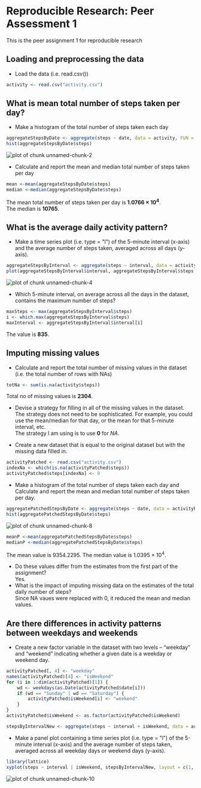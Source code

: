 # Reproducible Research: Peer Assessment 1
This is the peer assignment 1 for reproducible research

## Loading and preprocessing the data
* Load the data (i.e. read.csv())

```r
activity <- read.csv("activity.csv")
```

## What is mean total number of steps taken per day?
* Make a histogram of the total number of steps taken each day  

```r
aggregateStepsByDate <- aggregate(steps ~ date, data = activity, FUN = "sum")
hist(aggregateStepsByDate$steps)
```

![plot of chunk unnamed-chunk-2](figure/unnamed-chunk-2.png) 
  
* Calculate and report the mean and median total number of steps taken per day  

```r
mean <-mean(aggregateStepsByDate$steps)
median <-median(aggregateStepsByDate$steps)
```
The mean total number of steps taken per day is **1.0766 &times; 10<sup>4</sup>**.  
The median is **10765**.  


## What is the average daily activity pattern?
* Make a time series plot (i.e. type = "l") of the 5-minute interval (x-axis) and the average number of steps taken, averaged across all days (y-axis).  

```r
aggregateStepsByInterval <- aggregate(steps ~ interval, data = activity, FUN = "mean")
plot(aggregateStepsByInterval$interval, aggregateStepsByInterval$steps, type = "l")
```

![plot of chunk unnamed-chunk-4](figure/unnamed-chunk-4.png) 

* Which 5-minute interval, on average across all the days in the dataset, contains the maximum number of steps?  

```r
maxSteps <- max(aggregateStepsByInterval$steps)
i <- which.max(aggregateStepsByInterval$steps)
maxInterval <- aggregateStepsByInterval$interval[i]
```
The value is **835**.  

 
## Imputing missing values
* Calculate and report the total number of missing values in the dataset (i.e. the total number of rows with NAs)  

```r
totNa <- sum(is.na(activity$steps))
```
Total no of missing values is **2304**.  

* Devise a strategy for filling in all of the missing values in the dataset. The strategy does not need to be sophisticated. For example, you could use the mean/median for that day, or the mean for that 5-minute interval, etc.  
The strategy I am using is to use **0** for *NA*.  
  
* Create a new dataset that is equal to the original dataset but with the missing data filled in.  

```r
activityPatched <- read.csv("activity.csv")
indexNa <- which(is.na(activityPatched$steps))
activityPatched$steps[indexNa] <- 0
```

* Make a histogram of the total number of steps taken each day and Calculate and report the mean and median total number of steps taken per day.

```r
aggregatePatchedStepsByDate <- aggregate(steps ~ date, data = activityPatched, FUN = "sum")
hist(aggregatePatchedStepsByDate$steps)
```

![plot of chunk unnamed-chunk-8](figure/unnamed-chunk-8.png) 

```r
meanP <-mean(aggregatePatchedStepsByDate$steps)
medianP <-median(aggregatePatchedStepsByDate$steps)
```
The mean value is 9354.2295. The median value is 1.0395 &times; 10<sup>4</sup>.  

* Do these values differ from the estimates from the first part of the assignment?  
Yes.
* What is the impact of imputing missing data on the estimates of the total daily number of steps?  
Since NA vaues were replaced with 0, it reduced the mean and median values.

## Are there differences in activity patterns between weekdays and weekends
* Create a new factor variable in the dataset with two levels – “weekday” and “weekend” indicating whether a given date is a weekday or weekend day.  

```r
activityPatched[, 4] <- "weekday"
names(activityPatched)[4] <- "isWeekend"
for (i in 1:dim(activityPatched)[1]) {
    wd <- weekdays(as.Date(activityPatched$date[i]))
    if (wd == "Sunday" | wd == "Saturday") {
        activityPatched$isWeekend[i] <- "weekend"
    }
}
activityPatched$isWeekend <- as.factor(activityPatched$isWeekend)

stepsByIntervalNew <- aggregate(steps ~ interval + isWeekend, data = activityPatched, FUN = "mean")
```


* Make a panel plot containing a time series plot (i.e. type = "l") of the 5-minute interval (x-axis) and the average number of steps taken, averaged across all weekday days or weekend days (y-axis).  

```r
library(lattice)
xyplot(steps ~ interval | isWeekend, stepsByIntervalNew, layout = c(1, 2), type = "l")
```

![plot of chunk unnamed-chunk-10](figure/unnamed-chunk-10.png) 
